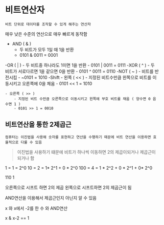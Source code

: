 # 비트연산자
    비트 단위로 데이터를 조작할 수 있게 해주는 연산자

매우 낮은 수준의 연산으로 매우 빠르게 동작함

- AND ( & )
    - 두 비트가 모두 1일 때 1을 반환
    - 0101 & 0011 = 0001

-OR ( | )
    - 두 비트중 하나라도 1이면 1을 반환
    - 0101 | 0011 = 0111
-XOR ( ^ )
    - 두 비트가 서로다르면 1을 같으면 0을 반환
    - 0101 ^ 0011 = 0110
-NOT ( ~ )
    - 비트를 반전시킴
    - ~0101 = 1010
-Shift
    - 왼쪽 ( << )
        - 지정된 비트수만큼 왼쪽으로 비트를 이동시키고 오른쪽에 0을 체움
        - 0101 << 1 = 1010

    - 오른쪽 ( >> )
        - 지정된 비트 수만큼 오른쪽으로 이동시키고 왼쪽에 부호 비트를 채움 ( 양수면 0 음수면 1 )
        - 0101 >> 1 = 0010

## 비트연산을 통한 2제곱근
    컴퓨터는 이진법을 사용해 숫자를 표현하고 연산을 수행하기 때문에 비트 연산을 이용하면 효율적으로 다룰 수 있음

> 이진법을 사용하기 떄문에  비트가 하나씩 이동하면 2의 제곱이되거나 제곱근이 되거나 함

1 = 1 = 2^0
10 = 2 = 1* 2^1 + 0 * 2^0
100 = 4 = 1 * 2^2 + 0 * 2^1 + 0* 2^0

110
    1

오른쪽으로 시프트 하면 2의 제곱 왼쪽으로 시프트하면 2의 제곱근이 됨

AND연산을 이용해서 제곱근인지 아닌지 알 수 있음

x 와 x에서 -2를 한 수 와 AND연산

x & x-2 == 1